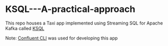 # KSQL---A-practical-approach
This repo houses a Taxi app implemented using Streaming SQL for Apache Kafka called [KSQL](https://www.confluent.io/product/ksql/)

Note: [Confluent CLI](https://docs.confluent.io/current/cli/index.html) was used for developing this app


